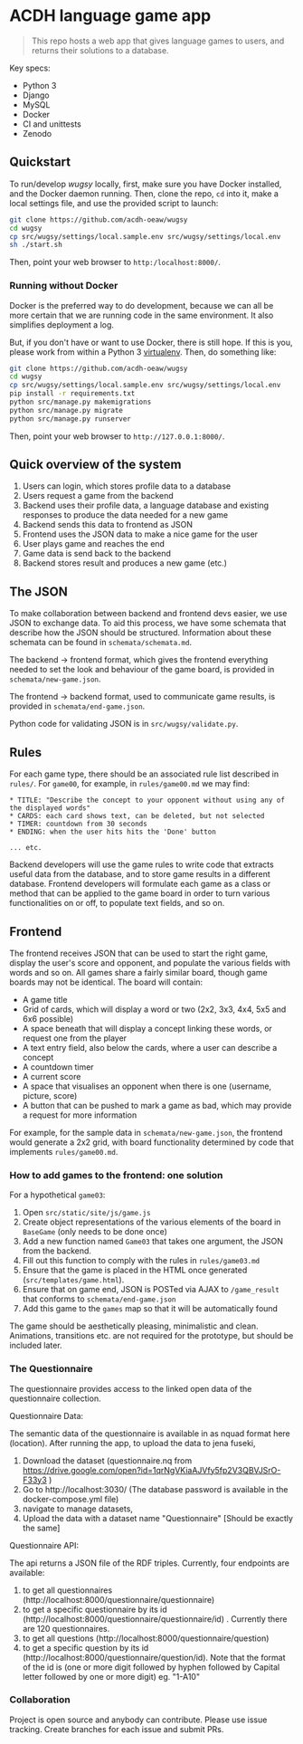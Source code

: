 # ACDH language game app

> This repo hosts a web app that gives language games to users, and returns their solutions to a database.

Key specs:

* Python 3
* Django
* MySQL
* Docker
* CI and unittests
* Zenodo

## Quickstart

To run/develop *wugsy* locally, first, make sure you have Docker installed, and the Docker daemon running. Then, clone the repo, `cd` into it, make a local settings file, and use the provided script to launch:

```bash
git clone https://github.com/acdh-oeaw/wugsy
cd wugsy
cp src/wugsy/settings/local.sample.env src/wugsy/settings/local.env
sh ./start.sh
```

Then, point your web browser to `http:/localhost:8000/`.

### Running without Docker

Docker is the preferred way to do development, because we can all be more certain that we are running code in the same environment. It also simplifies deployment a log.

But, if you don't have or want to use Docker, there is still hope. If this is you, please work from within a Python 3 [virtualenv](http://docs.python-guide.org/en/latest/dev/virtualenvs/). Then, do something like:

```bash
git clone https://github.com/acdh-oeaw/wugsy
cd wugsy
cp src/wugsy/settings/local.sample.env src/wugsy/settings/local.env
pip install -r requirements.txt
python src/manage.py makemigrations
python src/manage.py migrate
python src/manage.py runserver
```

Then, point your web browser to `http://127.0.0.1:8000/`.

## Quick overview of the system

1. Users can login, which stores profile data to a database
2. Users request a game from the backend
3. Backend uses their profile data, a language database and existing responses to produce the data needed for a new game
4. Backend sends this data to frontend as JSON
5. Frontend uses the JSON data to make a nice game for the user
6. User plays game and reaches the end
7. Game data is send back to the backend
8. Backend stores result and produces a new game (etc.)

## The JSON

To make collaboration between backend and frontend devs easier, we use JSON to exchange data. To aid this process, we have some schemata that describe how the JSON should be structured. Information about these schemata can be found in `schemata/schemata.md`.

The backend -> frontend format, which gives the frontend everything needed to set the look and behaviour of the game board, is provided in `schemata/new-game.json`.

The frontend -> backend format, used to communicate game results, is provided in `schemata/end-game.json`.

Python code for validating JSON is in `src/wugsy/validate.py`.

## Rules

For each game type, there should be an associated rule list described in `rules/`. For `game00`, for example, in `rules/game00.md` we may find:

```text
* TITLE: "Describe the concept to your opponent without using any of the displayed words"
* CARDS: each card shows text, can be deleted, but not selected
* TIMER: countdown from 30 seconds
* ENDING: when the user hits hits the 'Done' button

... etc.
```

Backend developers will use the game rules to write code that extracts useful data from the database, and to store game results in a different database. Frontend developers will formulate each game as a class or method that can be applied to the game board in order to turn various functionalities on or off, to populate text fields, and so on.

## Frontend

The frontend receives JSON that can be used to start the right game, display the user's score and opponent, and populate the various fields with words and so on. All games share a fairly similar board, though game boards may not be identical. The board will contain:

- A game title
- Grid of cards, which will display a word or two (2x2, 3x3, 4x4, 5x5 and 6x6 possible)
- A space beneath that will display a concept linking these words, or request one from the player
- A text entry field, also below the cards, where a user can describe a concept
- A countdown timer
- A current score
- A space that visualises an opponent when there is one (username, picture, score)
- A button that can be pushed to mark a game as bad, which may provide a request for more information

For example, for the sample data in `schemata/new-game.json`, the frontend would generate a 2x2 grid, with board functionality determined by code that implements `rules/game00.md`.

### How to add games to the frontend: one solution

For a hypothetical `game03`:

1. Open `src/static/site/js/game.js`
2. Create object representations of the various elements of the board in `BaseGame` (only needs to be done once)
3. Add a new function named `Game03` that takes one argument, the JSON from the backend.
4. Fill out this function to comply with the rules in `rules/game03.md`
5. Ensure that the game is placed in the HTML once generated (`src/templates/game.html`).
6. Ensure that on game end, JSON is POSTed via AJAX to `/game_result` that conforms to `schemata/end-game.json`
7. Add this game to the `games` map so that it will be automatically found

The game should be aesthetically pleasing, minimalistic and clean. Animations, transitions etc. are not required for the prototype, but should be included later.

### The Questionnaire

The questionnaire provides access to the linked open data of the questionnaire collection.

Questionnaire Data:

The semantic data of the questionnaire is available in as nquad format here (location). After running the app, to upload the data to jena fuseki,

1. Download the dataset (questionnaire.nq from https://drive.google.com/open?id=1qrNgVKiaAJVfy5fp2V3QBVJSrO-F33y3 )
2. Go to http://localhost:3030/ (The database password is available in the docker-compose.yml file)
3. navigate to manage datasets,
4. Upload the data with a dataset name "Questionnaire" [Should be exactly the same]

Questionnaire API:

The api returns a JSON file of the RDF triples. Currently, four endpoints are available:

1. to get all questionnaires (http://localhost:8000/questionnaire/questionnaire)
2. to get a specific questionnaire by its id (http://localhost:8000/questionnaire/questionnaire/id) . Currently there are 120 questionnaires.
3. to get all questions (http://localhost:8000/questionnaire/question)
4. to get a specific question by its id (http://localhost:8000/questionnaire/question/id). Note that the format of the id is (one or more digit followed by hyphen followed by Capital letter followed by one or more digit)
eg. "1-A10"



### Collaboration

Project is open source and anybody can contribute. Please use issue tracking. Create branches for each issue and submit PRs.
